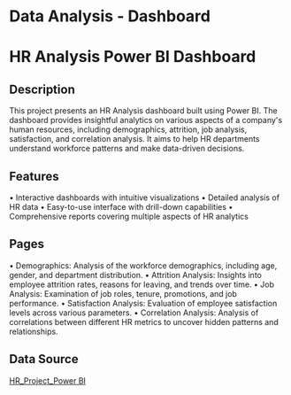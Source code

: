 # Data Analysis - Dashboard
# HR Analysis Power BI Dashboard
## Description
This project presents an HR Analysis dashboard built using Power BI. The dashboard provides insightful analytics on various aspects of a company's human resources, including demographics, attrition, job analysis, satisfaction, and correlation analysis. It aims to help HR departments understand workforce patterns and make data-driven decisions.
## Features
•	Interactive dashboards with intuitive visualizations
•	Detailed analysis of HR data
•	Easy-to-use interface with drill-down capabilities
•	Comprehensive reports covering multiple aspects of HR analytics
## Pages
•	Demographics: Analysis of the workforce demographics, including age, gender, and department distribution.
•	Attrition Analysis: Insights into employee attrition rates, reasons for leaving, and trends over time.
•	Job Analysis: Examination of job roles, tenure, promotions, and job performance.
•	Satisfaction Analysis: Evaluation of employee satisfaction levels across various parameters.
•	Correlation Analysis: Analysis of correlations between different HR metrics to uncover hidden patterns and relationships.
## Data Source
<a href = "https://github.com/Poonam3094/Data-Analysis---Dashboard/blob/main/HR_Project_Power%20BI.csv">HR_Project_Power BI</a>


